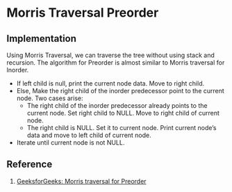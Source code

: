 # Morris Traversal Preorder

## Implementation

Using Morris Traversal, we can traverse the tree without using stack and recursion. The algorithm for Preorder is almost similar to Morris traversal for Inorder.

- If left child is null, print the current node data. Move to right child.
- Else, Make the right child of the inorder predecessor point to the current node. Two cases arise:
    - The right child of the inorder predecessor already points to the current node. Set right child to NULL. Move to right child of current node.
    - The right child is NULL. Set it to current node. Print current node’s data and move to left child of current node.
- Iterate until current node is not NULL.

## Reference

1. [GeeksforGeeks: Morris traversal for Preorder](https://www.geeksforgeeks.org/morris-traversal-for-preorder/)
